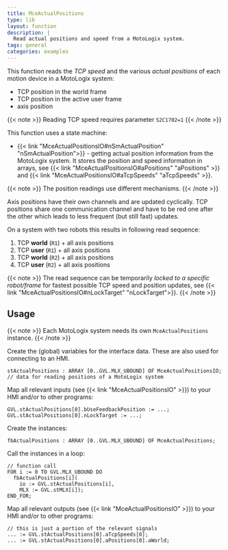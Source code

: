 ```yaml
---
title: MceActualPositions
type: lib
layout: function
description: |
  Read actual positions and speed from a MotoLogix system.
tags: general
categories: examples
---
```


This function reads the *TCP speed* and the various *actual positions* of
each motion device in a MotoLogix system:

- TCP position in the world frame
- TCP position in the active user frame
- axis position

{{< note >}}
Reading TCP speed requires parameter `S2C1702=1`
{{< /note >}}

This function uses a state machine:

- {{< link "MceActualPositionsIO#nSmActualPosition" "nSmActualPosition">}} -
  getting actual position information from the MotoLogix system.
It stores the position and speed information in arrays,
see {{< link "MceActualPositionsIO#aPositions" "aPositions" >}} and
{{< link "MceActualPositionsIO#aTcpSpeeds" "aTcpSpeeds" >}}.

{{< note >}}
The position readings use different mechanisms.
{{< /note >}}

Axis positions have their own channels and are updated cyclically.
TCP positions share one communication channel and have to be red one
after the other which leads to less frequent (but still fast) updates.

On a system with two robots this results in following read sequence:

1. TCP **world** (`R1`) + all axis positions
1. TCP **user** (`R1`) + all axis positions
1. TCP **world** (`R2`) + all axis positions
1. TCP **user** (`R2`) + all axis positions

{{< note >}}
The read sequence can be temporarily *locked to a specific robot/frame* for
fastest possible TCP speed and position updates, see
{{< link "MceActualPositionsIO#nLockTarget" "nLockTarget">}}.
{{< /note >}}

## Usage

{{< note >}}
Each MotoLogix system needs its own `MceActualPositions` instance.
{{< /note >}}

Create the (global) variables for the interface data.
These are also used for connecting to an HMI.

```iecst
stActualPositions : ARRAY [0..GVL.MLX_UBOUND] OF MceActualPositionsIO; // data for reading positions of a MotoLogix system
```

Map all relevant inputs (see {{< link "MceActualPositionsIO" >}})
to your HMI and/or to other programs:

```iecst
GVL.stActualPositions[0].bUseFeedbackPosition := ...;
GVL.stActualPositions[0].nLockTarget := ...;
```

Create the instances:

```iecst
fbActualPositions : ARRAY [0..GVL.MLX_UBOUND] OF MceActualPositions;
```

Call the instances in a loop:

```iecst
// function call
FOR i := 0 TO GVL.MLX_UBOUND DO
  fbActualPositions[i](
    io := GVL.stActualPositions[i],
    MLX := GVL.stMLX[i]);
END_FOR;
```

Map all relevant outputs (see {{< link "MceActualPositionsIO" >}})
to your HMI and/or to other programs:

```iecst
// this is just a portion of the relevant signals
... := GVL.stActualPositions[0].aTcpSpeeds[0];
... := GVL.stActualPositions[0].aPositions[0].aWorld;
```
